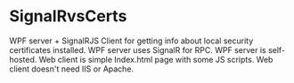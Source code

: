# SignalRvsCerts
WPF server + SignalRJS Client for getting info about local security certificates installed.
WPF server uses SignalR for RPC.
WPF server is self-hosted.
Web client is simple Index.html page with some JS scripts.
Web client doesn't need IIS or Apache.